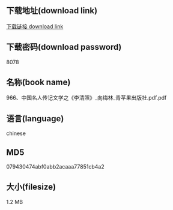 ## 下载地址(download link)
[下载链接 download link](https://voluble-croquembouche-d321dc.netlify.app/?s=966%E3%80%81%E4%B8%AD%E5%9B%BD%E5%90%8D%E4%BA%BA%E4%BC%A0%E8%AE%B0%E6%96%87%E5%AD%A6%E4%B9%8B%E3%80%8A%E6%9D%8E%E6%B8%85%E7%85%A7%E3%80%8B_%E5%90%91%E6%A2%85%E6%9E%97_%E9%9D%92%E8%8B%B9%E6%9E%9C%E5%87%BA%E7%89%88%E7%A4%BE.pdf)

## 下载密码(download password)
8078

## 名称(book name)
966、中国名人传记文学之《李清照》_向梅林_青苹果出版社.pdf.pdf

## 语言(language)
chinese

## MD5
079430474abf0abb2acaaa77851cb4a2

## 大小(filesize)
1.2 MB
